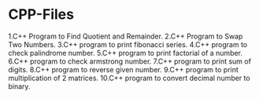 # CPP-Files
1.C++ Program to Find Quotient and Remainder.
2.C++ Program to Swap Two Numbers.
3.C++ program to print fibonacci series.
4.C++ program to check palindrome number.
5.C++ program to print factorial of a number.
6.C++ program to check armstrong number.
7.C++ program to print sum of digits.
8.C++ program to reverse given number.
9.C++ program to print multiplication of 2 matrices.
10.C++ program to convert decimal number to binary.
